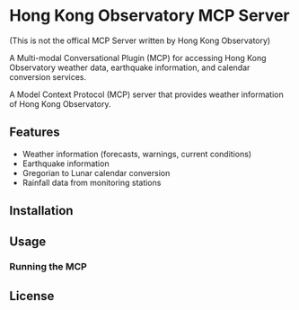 # Hong Kong Observatory MCP Server
(This is not the offical MCP Server written by Hong Kong Observatory)

A Multi-modal Conversational Plugin (MCP) for accessing Hong Kong Observatory weather data, earthquake information, and calendar conversion services.

A Model Context Protocol (MCP) server that provides weather information of Hong Kong Observatory. 

## Features

- Weather information (forecasts, warnings, current conditions)
- Earthquake information
- Gregorian to Lunar calendar conversion
- Rainfall data from monitoring stations

## Installation


## Usage


### Running the MCP


## License
